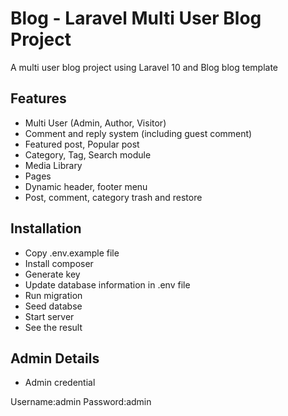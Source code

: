 # Blog - Laravel Multi User Blog Project

A multi user blog project using Laravel 10 and Blog blog template

## Features

-   Multi User (Admin, Author, Visitor)
-   Comment and reply system (including guest comment)
-   Featured post, Popular post
-   Category, Tag, Search module
-   Media Library
-   Pages
-   Dynamic header, footer menu
-   Post, comment, category trash and restore

## Installation

-   Copy .env.example file
-   Install composer
-   Generate key
-   Update database information in .env file
-   Run migration
-   Seed databse
-   Start server
-   See the result

## Admin Details

-   Admin credential

  Username:admin
  Password:admin
